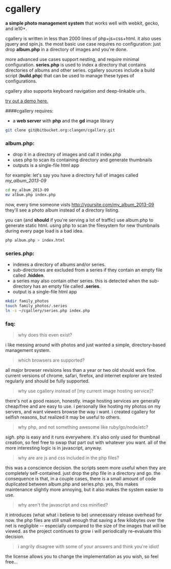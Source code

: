 cgallery
=========
**a simple photo management system** that works well with webkit, gecko, and ie10+.

cgallery is written in less than 2000 lines of php+js+css+html. it also uses jquery and spin.js. the most basic use case requires no configuration: just drop **album.php** in a directory of images and you're done.

more advanced use cases support nesting, and require minimal configuration. **series.php** is used to index a directory that contains directories of albums and other series. cgallery sources include a build script (**build.php**) that can be used to manage these types of configurations.

cgallery also supports keyboard navigation and deep-linkable urls.

[try out a demo here.](http://casey.io/cgallery/demo)

####cgallery requires:
* a **web server** with **php** and the **gd** image library

```sh
git clone git@bitbucket.org:clangen/cgallery.git
```

### album.php:
* drop it in a directory of images and call it index.php
* uses php to scan its containing directory and generate thumbnails
* outputs is a single-file html app

for example: let's say you have a directory full of images called *my_album_2013-09*
```sh
cd my_album_2013-09
mv album.php index.php
```
now, every time someone vists http://yoursite.com/my_album_2013-09 they'll see a photo album instead of a directory listing.

you can (and **should** if you're serving a lot of traffic) use album.php to generate static html. using php to scan the filesystem for new thumbnails during every page load is a bad idea.

```sh
php album.php > index.html
```

### series.php:
* indexes a directory of albums and/or series.
* sub-directories are excluded from a series if they contain an empty file called **.hidden**.
* a  series may also contain other series. this is detected when the sub-directory has an empty file called **.series**.
* output is a single-file html app

```sh
mkdir family_photos
touch family_photos/.series
ln -s ~/cgallery/series.php index.php
```

### faq:

> why does this even exist?

i like messing around with photos and just wanted a simple, directory-based management system.

> which browsers are supported?

all major browser revisions less than a year or two old should work fine. current versions of chrome, safari, firefox, and internet explorer are tested regularly and should be fully supported.

> why use cgallery instead of [my current image hosting service]?

there's not a good reason, honestly. image hosting services are generally cheap/free and are easy to use. i personally like hosting my photos on my servers, and want viewers browse the way i want. i created cgallery for selfish reasons, but realized it may be useful to others.

> why php, and not something awesome like ruby/go/node/etc?

*sigh*. php is easy and it runs everywhere. it's also only used for thumbnail creation, so feel free to swap that part out with whatever you want. all of the more interesting logic is in javascript, anyway.

> why are are js and css included in the php files?

this was a conscience decision. the scripts seem more useful when they are completely self-contained. just drop the php file in a directory and go. the consequence is that, in a couple cases, there is a small amount of code duplicated between album.php and series.php. yes, this makes maintenance slightly more annoying, but it also makes the system easier to use.

> why aren't the javascript and css minified?

it introduces (what what i believe to be) unnecessary release overhead for now. the php files are still small enough that saving a few kilobytes over the net is negligible -- especially compared to the size of the images that will be viewed. as the project continues to grow i will periodically re-evaluate this decision.

> i angrily disagree with some of your answers and think you're idiot!

the license allows you to change the implementation as you wish, so feel free...
